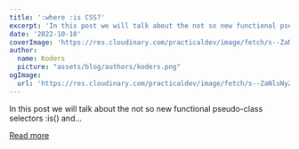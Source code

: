 ```yaml
---
title: ':where :is CSS?'
excerpt: 'In this post we will talk about the not so new functional pseudo-class selectors :is() and...'
date: '2022-10-10'
coverImage: 'https://res.cloudinary.com/practicaldev/image/fetch/s--ZaNlsNyZ--/c_imagga_scale,f_auto,fl_progressive,h_420,q_auto,w_1000/https://dev-to-uploads.s3.amazonaws.com/uploads/articles/xsvudyry7tbcczfudp4y.png'
author:
  name: Koders
  picture: "assets/blog/authors/koders.png"
ogImage:
  url: 'https://res.cloudinary.com/practicaldev/image/fetch/s--ZaNlsNyZ--/c_imagga_scale,f_auto,fl_progressive,h_420,q_auto,w_1000/https://dev-to-uploads.s3.amazonaws.com/uploads/articles/xsvudyry7tbcczfudp4y.png'
---
```


In this post we will talk about the not so new functional pseudo-class selectors :is() and...

[Read more](https://dev.to/mustapha/where-is-css-20nk)
